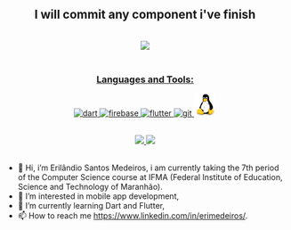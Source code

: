 

<div align="center">
  <h2> I will commit any component i've finish </h2><br>
  <a href="https://github.com/e-medeiros1">
  <img height="180em" src="https://github-readme-stats-sigma-five.vercel.app/api?username=e-medeiros1&show_icons=true&theme=blue-green"/>


</div>
<div style="display: inline_block"><br>  
</div>


<h3 align="center">Languages and Tools:</h3>
<p align="center"> <a href="https://dart.dev" target="_blank" rel="noreferrer"> <img src="https://www.vectorlogo.zone/logos/dartlang/dartlang-icon.svg" alt="dart" width="40" height="40"/> </a> <a href="https://firebase.google.com/" target="_blank" rel="noreferrer"> <img src="https://www.vectorlogo.zone/logos/firebase/firebase-icon.svg" alt="firebase" width="40" height="40"/> </a> <a href="https://flutter.dev" target="_blank" rel="noreferrer"> <img src="https://www.vectorlogo.zone/logos/flutterio/flutterio-icon.svg" alt="flutter" width="40" height="40"/> </a> <a href="https://git-scm.com/" target="_blank" rel="noreferrer"> <img src="https://www.vectorlogo.zone/logos/git-scm/git-scm-icon.svg" alt="git" width="40" height="40"/> </a> <a href="https://www.linux.org/" target="_blank" rel="noreferrer"> <img src="https://raw.githubusercontent.com/devicons/devicon/master/icons/linux/linux-original.svg" alt="linux" width="40" height="40"/> </a> </p>
</br>

 <div align="center">
   <a  href ="http://gmail.com.br/hsymetry@gmail.com"><img src="https://img.shields.io/badge/Gmail-D14836?style=for-the-badge&logo=gmail&logoColor=white"</a> 
    <a target="_blank" href="https://github.com/e-medeiros1/e-medeiros1/files/11470059/Resume.-.Erilandio.Santos.Medeiros.pdf">
    <img src="https://img.shields.io/badge/curriculum-c?style=for-the-badge&logo=adobe-acrobat-reader&logoColor=white&color=BD0807"/>
  </a>
</br>
     </br>
  </div>
<!---
e-medeiros1/e-medeiros1 is a ✨ special ✨ repository because its `README.md` (this file) appears on your GitHub profile.
You can click the Preview link to take a look at your changes.
--->

- 👋 Hi, i’m Erilândio Santos Medeiros, i am currently taking the 7th period of the Computer Science course at IFMA (Federal Institute of Education, Science and Technology of Maranhão).
- 👀 I’m interested in mobile app development,
- 🌱 I’m currently learning Dart and Flutter,
- 📫 How to reach me https://www.linkedin.com/in/erimedeiros/.


